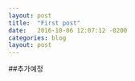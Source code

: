 ```yaml
---
layout: post
title:  "First post"
date:   2016-10-06 12:07:12 -0200
categories: blog
layout: post
---
```

##추가예정
